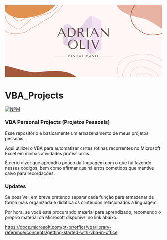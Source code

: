 [![](https://github.com/AdrianOliv/Assets/blob/main/20210601_190759.png)](https://github.com/AdrianOliv/Assets/blob/main/20210601_190759.png)

# VBA_Projects

[![NPM](https://img.shields.io/npm/l/react?color=blue&style=for-the-badge)](https://github.com/AdrianOliv/VBA_Projects/blob/main/LICENSE)

### VBA Personal Projects (Projetos Pessoais)

Esse repositório é basicamente um armazenamento de meus projetos pessoais.

Aqui utilizei o VBA para automatizar certas rotinas recorrentes no Microsoft Excel em minhas atividades profissionais.

É certo dizer que aprendi o pouco da linguagem com o que fui fazendo nesses códigos, bem como afirmar que há erros cometidos que mantive salvo para recordações.

### Updates
Se possível, em breve pretendo separar cada função para armazenar de forma mais organizada e didática os conteúdos relacionados à linguagem.

Por hora, se você está procurando material para aprendizado, recomendo o próprio material da Microsoft disponível no link abaixo:

https://docs.microsoft.com/pt-br/office/vba/library-reference/concepts/getting-started-with-vba-in-office
